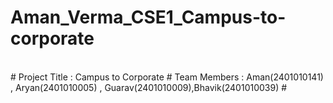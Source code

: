 # Aman_Verma_CSE1_Campus-to-corporate
<br>
# Project Title : Campus to Corporate
# Team Members : Aman(2401010141) , Aryan(2401010005) , Guarav(2401010009),Bhavik(2401010039)
#
